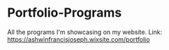 # Portfolio-Programs
All the programs I'm showcasing on my website. 
Link: https://ashwinfrancisjoseph.wixsite.com/portfolio
